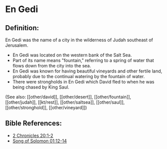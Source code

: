 # En Gedi #

## Definition: ##
En Gedi was the name of a city in the wilderness of Judah southeast of Jerusalem. 
 
* En Gedi was located on the western bank of the Salt Sea.
* Part of its name means "fountain," referring to a spring of water that flows down from the city into the sea.
* En Gedi was known for having beautiful vineyards and other fertile land, probably due to the continual watering by the fountain of water.
* There were strongholds in En Gedi which David fled to when he was being chased by King Saul.

(See also: [[other/david]], [[other/desert]], [[other/fountain]], [[other/judah]], [[kt/rest]], [[other/saltsea]], [[other/saul]], [[other/stronghold]], [[other/vineyard]])

## Bible References: ##

* [2 Chronicles 20:1-2](en/tn/2ch/help/20/01)
* [Song of Solomon 01:12-14](en/tn/sng/help/01/12)